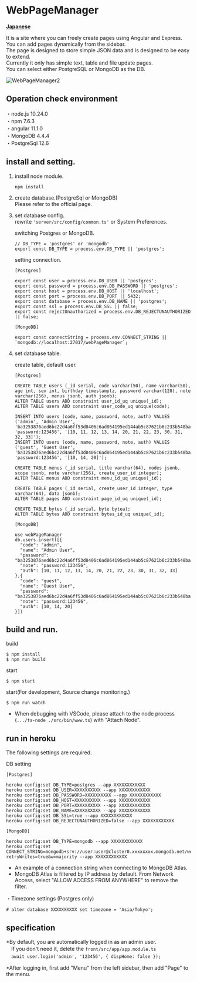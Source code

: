 # WebPageManager

[**Japanese**](README.md)

It is a site where you can freely create pages using Angular and Express.  
You can add pages dynamically from the sidebar.  
The page is designed to store simple JSON data and is designed to be easy to extend.  
Currently it only has simple text, table and file update pages.  
You can select either PostgreSQL or MongoDB as the DB.  

![WebPageManager2](https://user-images.githubusercontent.com/61641646/121801186-05773000-cc71-11eb-9564-64ed80e96acb.png)

## Operation check environment

・node.js       10.24.0  
・npm           7.6.3  
・angular       11.1.0  
・MongoDB       4.4.4  
・PostgreSql    12.6

## install and setting.  

1. install node module.  
    ```
    npm install
    ```

2. create database.(PostgreSql or MongoDB)  
    Please refer to the official page.

3. set database config.  
    rewrite `'server/src/config/common.ts'` or System Preferences.  

    switching Postgres or MongoDB.
    ```
    // DB_TYPE = 'postgres' or 'mongodb'
    export const DB_TYPE = process.env.DB_TYPE || 'postgres';
    ```

    setting connection.
    ```
    [Postgres]

    export const user = process.env.DB_USER || 'postgres';
    export const password = process.env.DB_PASSWORD || 'postgres';
    export const host = process.env.DB_HOST || 'localhost';
    export const port = process.env.DB_PORT || 5432;
    export const database = process.env.DB_NAME || 'postgres';
    export const ssl = process.env.DB_SSL || false;
    export const rejectUnauthorized = process.env.DB_REJECTUNAUTHORIZED || false;
    ```

    ```
    [MongoDB]

    export const connectString = process.env.CONNECT_STRING || `mongodb://localhost:27017/webPageManager`;
    ```

4. set database table.  

    create table, default user.
    ```
    [Postgres]

    CREATE TABLE users (_id serial, code varchar(50), name varchar(50), age int, sex int, birthday timestamptz, password varchar(128), note varchar(256), menus jsonb, auth jsonb);
    ALTER TABLE users ADD constraint user_id_uq unique(_id);
    ALTER TABLE users ADD constraint user_code_uq unique(code);

    INSERT INTO users (code, name, password, note, auth) VALUES ('admin', 'Admin User', 'ba3253876aed6bc22d4a6ff53d8406c6ad864195ed144ab5c87621b6c233b548baeae6956df346ec8c17f5ea10f35ee3cbc514797ed7ddd3145464e2a0bab413', 'password:123456', '[10, 11, 12, 13, 14, 20, 21, 22, 23, 30, 31, 32, 33]');
    INSERT INTO users (code, name, password, note, auth) VALUES ('guest', 'Guest User', 'ba3253876aed6bc22d4a6ff53d8406c6ad864195ed144ab5c87621b6c233b548baeae6956df346ec8c17f5ea10f35ee3cbc514797ed7ddd3145464e2a0bab413', 'password:123456', '[10, 14, 20]');

    CREATE TABLE menus (_id serial, title varchar(64), nodes jsonb, scope jsonb, note varchar(256), create_user_id integer);
    ALTER TABLE menus ADD constraint menu_id_uq unique(_id);

    CREATE TABLE pages (_id serial, create_user_id integer, type varchar(64), data jsonb);
    ALTER TABLE pages ADD constraint page_id_uq unique(_id);

    CREATE TABLE bytes (_id serial, byte bytea);
    ALTER TABLE bytes ADD constraint bytes_id_uq unique(_id);
    ```

    ```
    [MongoDB]

    use webPageManager
    db.users.insert([{
      "code": "admin",
      "name": "Admin User",
      "password": "ba3253876aed6bc22d4a6ff53d8406c6ad864195ed144ab5c87621b6c233b548baeae6956df346ec8c17f5ea10f35ee3cbc514797ed7ddd3145464e2a0bab413",
      "note": "password:123456",
      "auth": [10, 11, 12, 13, 14, 20, 21, 22, 23, 30, 31, 32, 33]
    },{
      "code": "guest",
      "name": "Guest User",
      "password": "ba3253876aed6bc22d4a6ff53d8406c6ad864195ed144ab5c87621b6c233b548baeae6956df346ec8c17f5ea10f35ee3cbc514797ed7ddd3145464e2a0bab413",
      "note": "password:123456",
      "auth": [10, 14, 20]
    }])
    ```

## build and run.

build
```
$ npm install
$ npm run build
```

start

```
$ npm start
```

start(For development, Source change monitoring.)
```
$ npm run watch
```

* When debugging with VSCode, please attach to the node process (`.../ts-node ./src/bin/www.ts`) with "Attach Node".

## run in heroku

The following settings are required.

DB setting
```
[Postgres]

heroku config:set DB_TYPE=postgres --app XXXXXXXXXXXX
heroku config:set DB_USER=XXXXXXXXXX --app XXXXXXXXXXXX
heroku config:set DB_PASSWORD=XXXXXXXXXX --app XXXXXXXXXXXX
heroku config:set DB_HOST=XXXXXXXXXX --app XXXXXXXXXXXX
heroku config:set DB_PORT=XXXXXXXXXX --app XXXXXXXXXXXX
heroku config:set DB_NAME=XXXXXXXXXX --app XXXXXXXXXXXX
heroku config:set DB_SSL=true --app XXXXXXXXXXXX
heroku config:set DB_REJECTUNAUTHORIZED=false --app XXXXXXXXXXXX
```

```
[MongoDB]

heroku config:set DB_TYPE=mongodb --app XXXXXXXXXXXX
heroku config:set CONNECT_STRING=mongodb+srv://user:user@cluster0.xxxxxxxx.mongodb.net/webPageManager?retryWrites=true&w=majority --app XXXXXXXXXXXX
```
* An example of a connection string when connecting to MongoDB Atlas.
* MongoDB Atlas is filtered by IP address by default.
  From Network Access, select "ALLOW ACCESS FROM ANYWHERE" to remove the filter.

・Timezone settings (Postgres only)
```
# alter database XXXXXXXXXX set timezone = 'Asia/Tokyo';
```
## specification
*By default, you are automatically logged in as an admin user.  
　If you don't need it, delete the `front/src/app/app.module.ts`  
　`await user.login('admin', '123456', { dispHome: false });` 
 
*After logging in, first add "Menu" from the left sidebar, then add "Page" to the menu.
